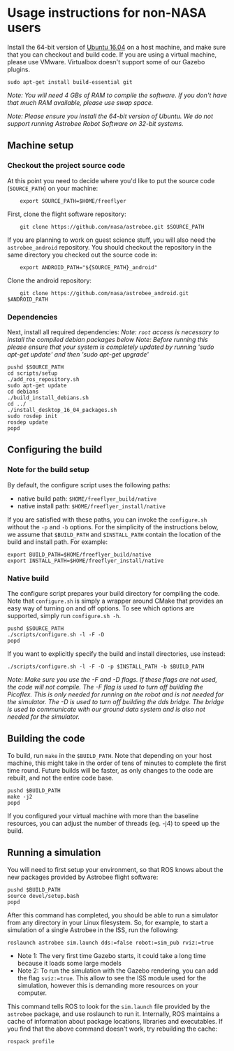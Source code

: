 # Usage instructions for non-NASA users

Install the 64-bit version of [Ubuntu 16.04](http://releases.ubuntu.com/16.04)
on a host machine, and make sure that you can checkout and build code.
If you are using a virtual machine, please use VMware. Virtualbox doesn't
support some of our Gazebo plugins.

    sudo apt-get install build-essential git

*Note: You will need 4 GBs of RAM to compile the software. If you don't have
that much RAM available, please use swap space.*

*Note: Please ensure you install the 64-bit version of Ubuntu. We do not
support running Astrobee Robot Software on 32-bit systems.*

## Machine setup

### Checkout the project source code

At this point you need to decide where you'd like to put the source code
(`SOURCE_PATH`) on your machine:
```
    export SOURCE_PATH=$HOME/freeflyer
```
First, clone the flight software repository:
```
    git clone https://github.com/nasa/astrobee.git $SOURCE_PATH
```

If you are planning to work on guest science stuff, you will also need the
`astrobee_android` repository. You should checkout the repository in the same
directory you checked out the source code in:
```
    export ANDROID_PATH="${SOURCE_PATH}_android"
```

Clone the android repository:
```
    git clone https://github.com/nasa/astrobee_android.git $ANDROID_PATH
```

### Dependencies

Next, install all required dependencies:
*Note: `root` access is necessary to install the compiled debian packages below*
*Note: Before running this please ensure that your system is completely updated
    by running 'sudo apt-get update' and then 'sudo apt-get upgrade'*

    pushd $SOURCE_PATH
    cd scripts/setup
    ./add_ros_repository.sh
    sudo apt-get update
    cd debians
    ./build_install_debians.sh
    cd ../
    ./install_desktop_16_04_packages.sh
    sudo rosdep init
    rosdep update
    popd

## Configuring the build

### Note for the build setup
By default, the configure script uses the following paths:
  - native build path: `$HOME/freeflyer_build/native`
  - native install path: `$HOME/freeflyer_install/native`

If you are satisfied with these paths, you can invoke the `configure.sh` without
the `-p` and `-b` options. For the simplicity of the instructions below,
we assume that `$BUILD_PATH` and `$INSTALL_PATH` contain the location of the
build and install path. For example:

    export BUILD_PATH=$HOME/freeflyer_build/native
    export INSTALL_PATH=$HOME/freeflyer_install/native

### Native build

The configure script prepares your build directory for compiling the code. Note
that `configure.sh` is simply a wrapper around CMake that provides an easy way
of turning on and off options. To see which options are supported, simply run
`configure.sh -h`.

    pushd $SOURCE_PATH
    ./scripts/configure.sh -l -F -D
    popd

If you want to explicitly specify the build and install directories, use
instead:

    ./scripts/configure.sh -l -F -D -p $INSTALL_PATH -b $BUILD_PATH

*Note: Make sure you use the -F and -D flags. If these flags are not used, the
code will not compile. The -F flag is used to turn off building the Picoflex.
This is only needed for running on the robot and is not needed for the
simulator. The -D is used to turn off building the dds bridge. The bridge is
used to communicate with our ground data system and is also not needed for the
simulator.*

## Building the code

To build, run `make` in the `$BUILD_PATH`. Note that depending on your host
machine, this might take in the order of tens of minutes to complete the first
time round. Future builds will be faster, as only changes to the code are
rebuilt, and not the entire code base.

    pushd $BUILD_PATH
    make -j2
    popd

If you configured your virtual machine with more than the baseline resources,
you can adjust the number of threads (eg. -j4) to speed up the build.

## Running a simulation

You will need to first setup your environment, so that ROS knows about the new
packages provided by Astrobee flight software:

    pushd $BUILD_PATH
    source devel/setup.bash
    popd

After this command has completed, you should be able to run a simulator from any
directory in your Linux filesystem. So, for example, to start a simulation of a
single Astrobee in the ISS, run the following:

    roslaunch astrobee sim.launch dds:=false robot:=sim_pub rviz:=true

- Note 1: The very first time Gazebo starts, it could take a long time because
  it loads some large models
- Note 2: To run the simulation with the Gazebo rendering, you can add the flag
  `sviz:=true`. This allow to see the ISS module used for the simulation,
  however this is demanding more resources on your computer.

This command tells ROS to look for the `sim.launch` file provided by the
`astrobee` package, and use roslaunch to run it. Internally, ROS maintains a
cache of information about package locations, libraries and executables. If you
find that the above command doesn't work, try rebuilding the cache:

    rospack profile
